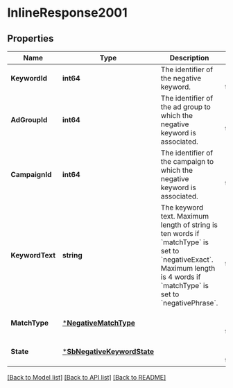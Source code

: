 # InlineResponse2001

## Properties
Name | Type | Description | Notes
------------ | ------------- | ------------- | -------------
**KeywordId** | **int64** | The identifier of the negative keyword. | [optional] [default to null]
**AdGroupId** | **int64** | The identifier of the ad group to which the negative keyword is associated. | [optional] [default to null]
**CampaignId** | **int64** | The identifier of the campaign to which the negative keyword is associated. | [optional] [default to null]
**KeywordText** | **string** | The keyword text. Maximum length of string is ten words if &#x60;matchType&#x60; is set to &#x60;negativeExact&#x60;. Maximum length is 4 words if &#x60;matchType&#x60; is set to &#x60;negativePhrase&#x60;. | [optional] [default to null]
**MatchType** | [***NegativeMatchType**](NegativeMatchType.md) |  | [optional] [default to null]
**State** | [***SbNegativeKeywordState**](SBNegativeKeywordState.md) |  | [optional] [default to null]

[[Back to Model list]](../README.md#documentation-for-models) [[Back to API list]](../README.md#documentation-for-api-endpoints) [[Back to README]](../README.md)

